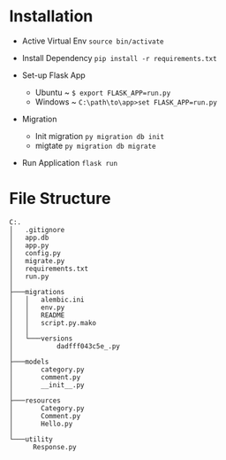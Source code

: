 # Installation 
  - Active Virtual Env `source bin/activate`
  - Install Dependency `pip install -r requirements.txt`
  - Set-up Flask App 
    - Ubuntu ~ `$ export FLASK_APP=run.py`
    - Windows ~ `C:\path\to\app>set FLASK_APP=run.py`
  - Migration 
    - Init migration `py migration db init`
    - migtate `py migration db migrate`
    
  - Run Application `flask run`
  
  
# File Structure

  ```
  C:.
│   .gitignore
│   app.db
│   app.py
│   config.py
│   migrate.py
│   requirements.txt
│   run.py
│
├───migrations
│   │   alembic.ini
│   │   env.py
│   │   README
│   │   script.py.mako
│   │
│   └───versions
│           dadfff043c5e_.py
│
├───models
│       category.py
│       comment.py
│       __init__.py
│
├───resources
│       Category.py
│       Comment.py
│       Hello.py
│
└───utility
        Response.py
  ```      

